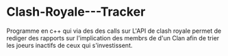 # Clash-Royale---Tracker
Programme en c++ qui via des des calls sur L'API de clash royale permet de rediger des rapports sur l'implication des membrs de d'un Clan afin de trier les joeurs inactifs de ceux qui s'investissent.

